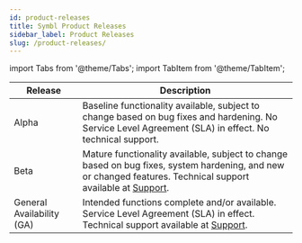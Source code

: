 ```yaml
---
id: product-releases
title: Symbl Product Releases
sidebar_label: Product Releases
slug: /product-releases/
---
```


import Tabs from '@theme/Tabs';
import TabItem from '@theme/TabItem';


| Release  | Description |  
| ----------- | ------- | 
| Alpha | Baseline functionality available, subject to change based on bug fixes and hardening. No Service Level Agreement (SLA) in effect. No technical support. |  
| Beta | Mature functionality available, subject to change based on bug fixes, system hardening, and new or changed features. Technical support available at [Support](/docs/support). |  
| General Availability (GA) | Intended functions complete and/or available. Service Level Agreement (SLA) in effect. Technical support available at [Support](/docs/support).  | 
